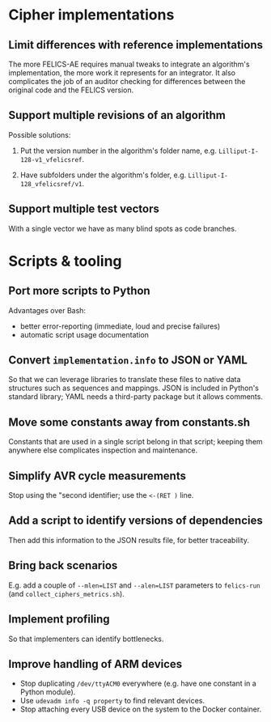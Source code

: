 # Cipher implementations

## Limit differences with reference implementations

The more FELICS-AE requires manual tweaks to integrate an algorithm's
implementation, the more work it represents for an integrator. It also
complicates the job of an auditor checking for differences between the
original code and the FELICS version.

## Support multiple revisions of an algorithm

Possible solutions:

1. Put the version number in the algorithm's folder name,
   e.g. `Lilliput-I-128-v1_vfelicsref`.

2. Have subfolders under the algorithm's folder,
   e.g. `Lilliput-I-128_vfelicsref/v1`.

## Support multiple test vectors

With a single vector we have as many blind spots as code branches.

# Scripts & tooling

## Port more scripts to Python

Advantages over Bash:

- better error-reporting (immediate, loud and precise failures)
- automatic script usage documentation

## Convert `implementation.info` to JSON or YAML

So that we can leverage libraries to translate these files to native
data structures such as sequences and mappings.  JSON is included in
Python's standard library; YAML needs a third-party package but it
allows comments.

## Move some constants away from constants.sh

Constants that are used in a single script belong in that script;
keeping them anywhere else complicates inspection and maintenance.

## Simplify AVR cycle measurements

Stop using the "second identifier; use the `<-(RET )` line.

## Add a script to identify versions of dependencies

Then add this information to the JSON results file, for better
traceability.

## Bring back scenarios

E.g. add a couple of `--mlen=LIST` and `--alen=LIST` parameters to
`felics-run` (and `collect_ciphers_metrics.sh`).

## Implement profiling

So that implementers can identify bottlenecks.

## Improve handling of ARM devices

- Stop duplicating `/dev/ttyACM0` everywhere (e.g. have one constant
  in a Python module).
- Use `udevadm info -q property` to find relevant devices.
- Stop attaching every USB device on the system to the Docker
  container.
